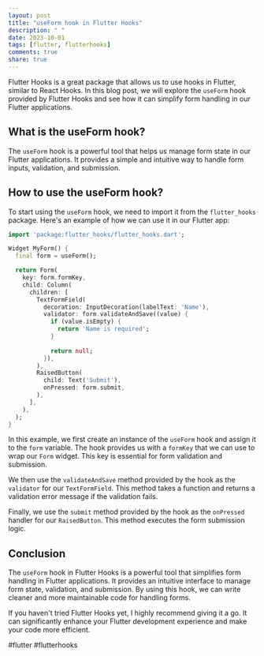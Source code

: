 ```yaml
---
layout: post
title: "useForm hook in Flutter Hooks"
description: " "
date: 2023-10-01
tags: [flutter, flutterhooks]
comments: true
share: true
---
```


Flutter Hooks is a great package that allows us to use hooks in Flutter, similar to React Hooks. In this blog post, we will explore the `useForm` hook provided by Flutter Hooks and see how it can simplify form handling in our Flutter applications.

## What is the useForm hook?

The `useForm` hook is a powerful tool that helps us manage form state in our Flutter applications. It provides a simple and intuitive way to handle form inputs, validation, and submission.

## How to use the useForm hook?

To start using the `useForm` hook, we need to import it from the `flutter_hooks` package. Here's an example of how we can use it in our Flutter app:

```dart
import 'package:flutter_hooks/flutter_hooks.dart';

Widget MyForm() {
  final form = useForm();

  return Form(
    key: form.formKey,
    child: Column(
      children: [
        TextFormField(
          decoration: InputDecoration(labelText: 'Name'),
          validator: form.validateAndSave((value) {
            if (value.isEmpty) {
              return 'Name is required';
            }
  
            return null;
          }),
        ),
        RaisedButton(
          child: Text('Submit'),
          onPressed: form.submit,
        ),
      ],
    ),
  );
}
```

In this example, we first create an instance of the `useForm` hook and assign it to the `form` variable. The hook provides us with a `formKey` that we can use to wrap our `Form` widget. This key is essential for form validation and submission.

We then use the `validateAndSave` method provided by the hook as the `validator` for our `TextFormField`. This method takes a function and returns a validation error message if the validation fails.

Finally, we use the `submit` method provided by the hook as the `onPressed` handler for our `RaisedButton`. This method executes the form submission logic.

## Conclusion

The `useForm` hook in Flutter Hooks is a powerful tool that simplifies form handling in Flutter applications. It provides an intuitive interface to manage form state, validation, and submission. By using this hook, we can write cleaner and more maintainable code for handling forms.

If you haven't tried Flutter Hooks yet, I highly recommend giving it a go. It can significantly enhance your Flutter development experience and make your code more efficient.

#flutter #flutterhooks